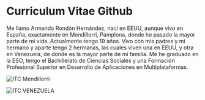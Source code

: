 # Curriculum Vitae Github
Me llamo Armando Rondón Hernández, nací en EEUU, aunque vivo en España, exactamente en Mendillorri, Pamplona, donde he pasado la mayor parte de mi vida. Actualmente tengo 19 años. Vivo con mis padres y mi hermano y aparte tengo 2 hermanas, las cuales viven una en EEUU, y otra en Venezuela, de donde es la mayor parte de mi familia.
Me he graduado en la ESO, tengo el Bachillerato de Ciencias Sociales y una Formación Profesional Superior en Desarrollo de Aplicaciones en Multiplataformas.

![ITC Mendillorri](https://fotos02.noticiasdenavarra.com/2020/07/22/690x278/mendillorri-1.jpg)



![ITC VENEZUELA](https://miro.medium.com/max/2504/1*mUA0mDRt_rc0XTgIltGf4w.jpeg)
